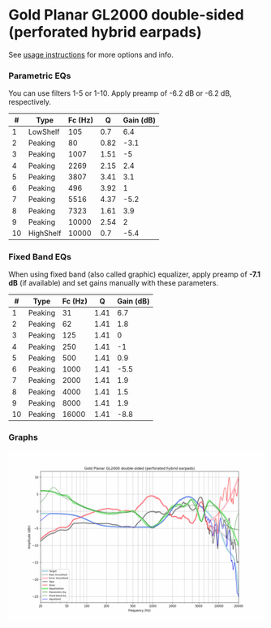 # Gold Planar GL2000 double-sided (perforated hybrid earpads)
See [usage instructions](https://github.com/jaakkopasanen/AutoEq#usage) for more options and info.

### Parametric EQs
You can use filters 1-5 or 1-10. Apply preamp of -6.2 dB or -6.2 dB, respectively.

|   # | Type      |   Fc (Hz) |    Q |   Gain (dB) |
|-----|-----------|-----------|------|-------------|
|   1 | LowShelf  |       105 | 0.7  |         6.4 |
|   2 | Peaking   |        80 | 0.82 |        -3.1 |
|   3 | Peaking   |      1007 | 1.51 |        -5   |
|   4 | Peaking   |      2269 | 2.15 |         2.4 |
|   5 | Peaking   |      3807 | 3.41 |         3.1 |
|   6 | Peaking   |       496 | 3.92 |         1   |
|   7 | Peaking   |      5516 | 4.37 |        -5.2 |
|   8 | Peaking   |      7323 | 1.61 |         3.9 |
|   9 | Peaking   |     10000 | 2.54 |         2   |
|  10 | HighShelf |     10000 | 0.7  |        -5.4 |

### Fixed Band EQs
When using fixed band (also called graphic) equalizer, apply preamp of **-7.1 dB** (if available) and set gains manually with these parameters.

|   # | Type    |   Fc (Hz) |    Q |   Gain (dB) |
|-----|---------|-----------|------|-------------|
|   1 | Peaking |        31 | 1.41 |         6.7 |
|   2 | Peaking |        62 | 1.41 |         1.8 |
|   3 | Peaking |       125 | 1.41 |         0   |
|   4 | Peaking |       250 | 1.41 |        -1   |
|   5 | Peaking |       500 | 1.41 |         0.9 |
|   6 | Peaking |      1000 | 1.41 |        -5.5 |
|   7 | Peaking |      2000 | 1.41 |         1.9 |
|   8 | Peaking |      4000 | 1.41 |         1.5 |
|   9 | Peaking |      8000 | 1.41 |         1.9 |
|  10 | Peaking |     16000 | 1.41 |        -8.8 |

### Graphs
![](./Gold%20Planar%20GL2000%20double-sided%20(perforated%20hybrid%20earpads).png)
